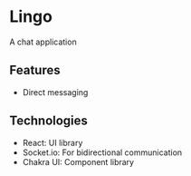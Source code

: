 # Lingo

A chat application

## Features 

- Direct messaging

## Technologies

- React: UI library
- Socket.io: For bidirectional communication
- Chakra UI: Component library
